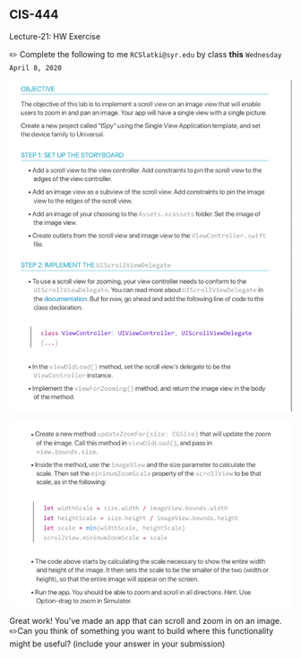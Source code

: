 ## CIS-444
Lecture-21: HW Exercise

✏️ Complete the following to me `RCSlatki@syr.edu` by class **this** `Wednesday April 8, 2020`

![inline](resources/lab-21-1.png)

![inline](resources/lab-21-2.png)


Great work! You've made an app that can scroll and zoom in on an image. 
✏️Can you think of something you want to build where this functionality might be useful? (include your answer in your  submission)
